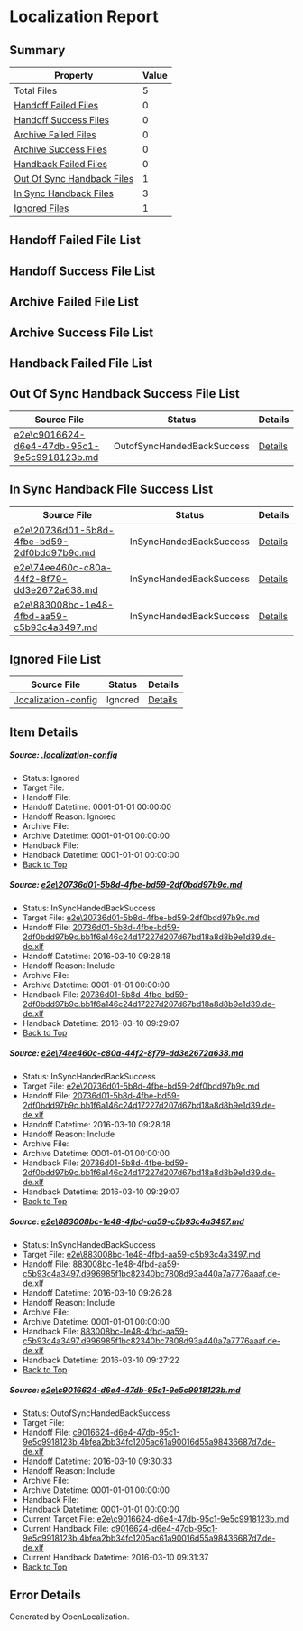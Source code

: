 # <a name='report-top'></a> Localization Report

## Summary
 Property | Value 
 -------- | ----- 
 Total Files | 5
[ Handoff Failed Files ](#handoff-failed-list)| 0
[ Handoff Success Files ](#handoff-success-list)| 0
[ Archive Failed Files ](#archive-failed-list)| 0
[ Archive Success Files ](#archive-success-list)| 0
[ Handback Failed Files ](#handback-failed-list)| 0
[ Out Of Sync Handback Files ](#outofsync-handback-success-list)| 1
[ In Sync Handback Files ](#insync-handback-success-list)| 3
[ Ignored Files ](#ignored-list)| 1

## <a name='handoff-failed-list'></a> Handoff Failed File List

## <a name='handoff-success-list'></a> Handoff Success File List

## <a name='archive-failed-list'></a> Archive Failed File List

## <a name='archive-success-list'></a> Archive Success File List

## <a name='handback-failed-list'></a> Handback Failed File List

## <a name='outofsync-handback-success-list'></a> Out Of Sync Handback Success File List
 Source File | Status | Details 
 ----------- | ------ | ------- 
 [e2e\c9016624-d6e4-47db-95c1-9e5c9918123b.md](https://github.com/OpenLocalizationTest/oltest/blob/26cc6dfe79fd4bd82fe38d1a136574f7eb90250c/e2e/c9016624-d6e4-47db-95c1-9e5c9918123b.md) | OutofSyncHandedBackSuccess | [Details](#7be3f4c95cf057ad95e1b8735a82c5bb66ba56794)

## <a name='insync-handback-success-list'></a> In Sync Handback File Success List
 Source File | Status | Details 
 ----------- | ------ | ------- 
 [e2e\20736d01-5b8d-4fbe-bd59-2df0bdd97b9c.md](https://github.com/OpenLocalizationTest/oltest/blob/e720dda9d7810a803a957be5ae8f999edb481652/e2e/20736d01-5b8d-4fbe-bd59-2df0bdd97b9c.md) | InSyncHandedBackSuccess | [Details](#25b37a323e1445552ace5464cc39579bfccd2c751)
 [e2e\74ee460c-c80a-44f2-8f79-dd3e2672a638.md](https://github.com/OpenLocalizationTest/oltest/blob/26cc6dfe79fd4bd82fe38d1a136574f7eb90250c/e2e/74ee460c-c80a-44f2-8f79-dd3e2672a638.md) | InSyncHandedBackSuccess | [Details](#25b37a323e1445552ace5464cc39579bfccd2c752)
 [e2e\883008bc-1e48-4fbd-aa59-c5b93c4a3497.md](https://github.com/OpenLocalizationTest/oltest/blob/ac7799d8f091784b46c2616df751b8ac5a9651a5/e2e/883008bc-1e48-4fbd-aa59-c5b93c4a3497.md) | InSyncHandedBackSuccess | [Details](#49656f70b87c0e2c78667418311c13604df123e93)

## <a name='ignored-list'></a> Ignored File List
 Source File | Status | Details 
 ----------- | ------ | ------- 
 [.localization-config](https://github.com/OpenLocalizationTest/oltest/blob/26cc6dfe79fd4bd82fe38d1a136574f7eb90250c/.localization-config) | Ignored | [Details](#66aca4b1c2f43b14ec41e0e427345df94af1d5e10)

## Item Details
##### <a name='66aca4b1c2f43b14ec41e0e427345df94af1d5e10'></a> Source: [.localization-config](https://github.com/OpenLocalizationTest/oltest/blob/26cc6dfe79fd4bd82fe38d1a136574f7eb90250c/.localization-config)
* Status: Ignored
* Target File: 
* Handoff File: 
* Handoff Datetime: 0001-01-01 00:00:00
* Handoff Reason: Ignored
* Archive File: 
* Archive Datetime: 0001-01-01 00:00:00
* Handback File: 
* Handback Datetime: 0001-01-01 00:00:00
* [Back to Top](#report-top)

##### <a name='25b37a323e1445552ace5464cc39579bfccd2c751'></a> Source: [e2e\20736d01-5b8d-4fbe-bd59-2df0bdd97b9c.md](https://github.com/OpenLocalizationTest/oltest/blob/e720dda9d7810a803a957be5ae8f999edb481652/e2e/20736d01-5b8d-4fbe-bd59-2df0bdd97b9c.md)
* Status: InSyncHandedBackSuccess
* Target File: [e2e\20736d01-5b8d-4fbe-bd59-2df0bdd97b9c.md](https://github.com/OpenLocalizationTestOrg/oltest.de-de/blob/207e38d139295e3057f4014b64ca459e96d38c95/e2e/20736d01-5b8d-4fbe-bd59-2df0bdd97b9c.md)
* Handoff File: [20736d01-5b8d-4fbe-bd59-2df0bdd97b9c.bb1f6a146c24d17227d207d67bd18a8d8b9e1d39.de-de.xlf](https://github.com/OpenLocalizationTestOrg/olhandoff/blob/fe10ffd3be2694ebfd9b16e2a6fbb4474b9e6964/ol-handoff/OpenLocalizationTestOrg/oltest.de-de/xinjiang/ht/20736d01-5b8d-4fbe-bd59-2df0bdd97b9c.bb1f6a146c24d17227d207d67bd18a8d8b9e1d39.de-de.xlf)
* Handoff Datetime: 2016-03-10 09:28:18
* Handoff Reason: Include
* Archive File: 
* Archive Datetime: 0001-01-01 00:00:00
* Handback File: [20736d01-5b8d-4fbe-bd59-2df0bdd97b9c.bb1f6a146c24d17227d207d67bd18a8d8b9e1d39.de-de.xlf](https://github.com/OpenLocalizationTestOrg/olhandback/blob/57fff09c089f80a28b934f6dc6e466701a1d0292/ol-handback/OpenLocalizationTestOrg/oltest.de-de/xinjiang/ht/20736d01-5b8d-4fbe-bd59-2df0bdd97b9c.bb1f6a146c24d17227d207d67bd18a8d8b9e1d39.de-de.xlf)
* Handback Datetime: 2016-03-10 09:29:07
* [Back to Top](#report-top)

##### <a name='25b37a323e1445552ace5464cc39579bfccd2c752'></a> Source: [e2e\74ee460c-c80a-44f2-8f79-dd3e2672a638.md](https://github.com/OpenLocalizationTest/oltest/blob/26cc6dfe79fd4bd82fe38d1a136574f7eb90250c/e2e/74ee460c-c80a-44f2-8f79-dd3e2672a638.md)
* Status: InSyncHandedBackSuccess
* Target File: [e2e\20736d01-5b8d-4fbe-bd59-2df0bdd97b9c.md](https://github.com/OpenLocalizationTestOrg/oltest.de-de/blob/207e38d139295e3057f4014b64ca459e96d38c95/e2e/20736d01-5b8d-4fbe-bd59-2df0bdd97b9c.md)
* Handoff File: [20736d01-5b8d-4fbe-bd59-2df0bdd97b9c.bb1f6a146c24d17227d207d67bd18a8d8b9e1d39.de-de.xlf](https://github.com/OpenLocalizationTestOrg/olhandoff/blob/fe10ffd3be2694ebfd9b16e2a6fbb4474b9e6964/ol-handoff/OpenLocalizationTestOrg/oltest.de-de/xinjiang/ht/20736d01-5b8d-4fbe-bd59-2df0bdd97b9c.bb1f6a146c24d17227d207d67bd18a8d8b9e1d39.de-de.xlf)
* Handoff Datetime: 2016-03-10 09:28:18
* Handoff Reason: Include
* Archive File: 
* Archive Datetime: 0001-01-01 00:00:00
* Handback File: [20736d01-5b8d-4fbe-bd59-2df0bdd97b9c.bb1f6a146c24d17227d207d67bd18a8d8b9e1d39.de-de.xlf](https://github.com/OpenLocalizationTestOrg/olhandback/blob/57fff09c089f80a28b934f6dc6e466701a1d0292/ol-handback/OpenLocalizationTestOrg/oltest.de-de/xinjiang/ht/20736d01-5b8d-4fbe-bd59-2df0bdd97b9c.bb1f6a146c24d17227d207d67bd18a8d8b9e1d39.de-de.xlf)
* Handback Datetime: 2016-03-10 09:29:07
* [Back to Top](#report-top)

##### <a name='49656f70b87c0e2c78667418311c13604df123e93'></a> Source: [e2e\883008bc-1e48-4fbd-aa59-c5b93c4a3497.md](https://github.com/OpenLocalizationTest/oltest/blob/ac7799d8f091784b46c2616df751b8ac5a9651a5/e2e/883008bc-1e48-4fbd-aa59-c5b93c4a3497.md)
* Status: InSyncHandedBackSuccess
* Target File: [e2e\883008bc-1e48-4fbd-aa59-c5b93c4a3497.md](https://github.com/OpenLocalizationTestOrg/oltest.de-de/blob/64b69e298a699344df4b97e681fdc82095441fe2/e2e/883008bc-1e48-4fbd-aa59-c5b93c4a3497.md)
* Handoff File: [883008bc-1e48-4fbd-aa59-c5b93c4a3497.d996985f1bc82340bc7808d93a440a7a7776aaaf.de-de.xlf](https://github.com/OpenLocalizationTestOrg/olhandoff/blob/e9719e2fed5ddf5d25723dfa2f8913d556c75109/ol-handoff/OpenLocalizationTestOrg/oltest.de-de/xinjiang/ht/883008bc-1e48-4fbd-aa59-c5b93c4a3497.d996985f1bc82340bc7808d93a440a7a7776aaaf.de-de.xlf)
* Handoff Datetime: 2016-03-10 09:26:28
* Handoff Reason: Include
* Archive File: 
* Archive Datetime: 0001-01-01 00:00:00
* Handback File: [883008bc-1e48-4fbd-aa59-c5b93c4a3497.d996985f1bc82340bc7808d93a440a7a7776aaaf.de-de.xlf](https://github.com/OpenLocalizationTestOrg/olhandback/blob/ce18eb9ed446645b194939757d87c5192a3dde5b/ol-handback/OpenLocalizationTestOrg/oltest.de-de/xinjiang/ht/883008bc-1e48-4fbd-aa59-c5b93c4a3497.d996985f1bc82340bc7808d93a440a7a7776aaaf.de-de.xlf)
* Handback Datetime: 2016-03-10 09:27:22
* [Back to Top](#report-top)

##### <a name='7be3f4c95cf057ad95e1b8735a82c5bb66ba56794'></a> Source: [e2e\c9016624-d6e4-47db-95c1-9e5c9918123b.md](https://github.com/OpenLocalizationTest/oltest/blob/26cc6dfe79fd4bd82fe38d1a136574f7eb90250c/e2e/c9016624-d6e4-47db-95c1-9e5c9918123b.md)
* Status: OutofSyncHandedBackSuccess
* Target File: 
* Handoff File: [c9016624-d6e4-47db-95c1-9e5c9918123b.4bfea2bb34fc1205ac61a90016d55a98436687d7.de-de.xlf](https://github.com/OpenLocalizationTestOrg/olhandoff/blob/b644717967efd878a9102e66c2853d69b2e59d0c/ol-handoff/OpenLocalizationTestOrg/oltest.de-de/xinjiang/ht/c9016624-d6e4-47db-95c1-9e5c9918123b.4bfea2bb34fc1205ac61a90016d55a98436687d7.de-de.xlf)
* Handoff Datetime: 2016-03-10 09:30:33
* Handoff Reason: Include
* Archive File: 
* Archive Datetime: 0001-01-01 00:00:00
* Handback File: 
* Handback Datetime: 0001-01-01 00:00:00
* Current Target File: [e2e\c9016624-d6e4-47db-95c1-9e5c9918123b.md](https://github.com/OpenLocalizationTestOrg/oltest.de-de/blob/44baf4ac3aca66eb5411c309c4fc05c2f7ae77e0/e2e/c9016624-d6e4-47db-95c1-9e5c9918123b.md)
* Current Handback File: [c9016624-d6e4-47db-95c1-9e5c9918123b.4bfea2bb34fc1205ac61a90016d55a98436687d7.de-de.xlf](https://github.com/OpenLocalizationTestOrg/olhandback/blob/124f1a7f55037d994f5d706083f9402853fd299a/ol-handback/OpenLocalizationTestOrg/oltest.de-de/xinjiang/ht/c9016624-d6e4-47db-95c1-9e5c9918123b.4bfea2bb34fc1205ac61a90016d55a98436687d7.de-de.xlf)
* Current Handback Datetime: 2016-03-10 09:31:37
* [Back to Top](#report-top)


## Error Details

Generated by OpenLocalization.
